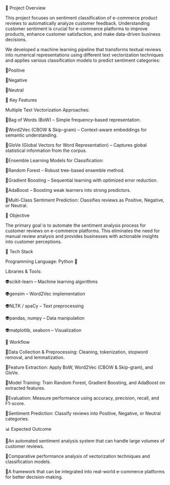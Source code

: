 📌 Project Overview

This project focuses on sentiment classification of e-commerce product reviews to automatically analyze customer feedback. Understanding customer sentiment is crucial for e-commerce platforms to improve products, enhance customer satisfaction, and make data-driven business decisions.

We developed a machine learning pipeline that transforms textual reviews into numerical representations using different text vectorization techniques and applies various classification models to predict sentiment categories:

🤖Positive

🤖Negative

🤖Neutral

🔑 Key Features

Multiple Text Vectorization Approaches:

👾Bag of Words (BoW) – Simple frequency-based representation.

👾Word2Vec (CBOW & Skip-gram) – Context-aware embeddings for semantic understanding.

👾GloVe (Global Vectors for Word Representation) – Captures global statistical information from the corpus.

👾Ensemble Learning Models for Classification:

👾Random Forest – Robust tree-based ensemble method.

👾Gradient Boosting – Sequential learning with optimized error reduction.

👾AdaBoost – Boosting weak learners into strong predictors.

👾Multi-Class Sentiment Prediction: Classifies reviews as Positive, Negative, or Neutral.

🎯 Objective

The primary goal is to automate the sentiment analysis process for customer reviews on e-commerce platforms. This eliminates the need for manual review analysis and provides businesses with actionable insights into customer perceptions.

🧠 Tech Stack

Programming Language: Python 🐍

Libraries & Tools:

👽scikit-learn – Machine learning algorithms

👽gensim – Word2Vec implementation

👽NLTK / spaCy – Text preprocessing

👽pandas, numpy – Data manipulation

👽matplotlib, seaborn – Visualization

🚀 Workflow

👻Data Collection & Preprocessing: Cleaning, tokenization, stopword removal, and lemmatization.

👻Feature Extraction: Apply BoW, Word2Vec (CBOW & Skip-gram), and GloVe.

👻Model Training: Train Random Forest, Gradient Boosting, and AdaBoost on extracted features.

👻Evaluation: Measure performance using accuracy, precision, recall, and F1-score.

👻Sentiment Prediction: Classify reviews into Positive, Negative, or Neutral categories.

📊 Expected Outcome

👀An automated sentiment analysis system that can handle large volumes of customer reviews.

👀Comparative performance analysis of vectorization techniques and classification models.

👀A framework that can be integrated into real-world e-commerce platforms for better decision-making.
